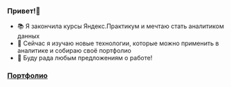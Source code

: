 ### Привет!👋

- 📚 Я закончила курсы Яндекс.Практикум и мечтаю стать аналитиком данных
- 🔭 Сейчас я изучаю новые технологии, которые можно применить в аналитике и собираю своё портфолио
- 💬 Буду рада любым предложениям о работе!

### [Портфолио](https://github.com/l-gavrilova/portfolio)
